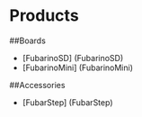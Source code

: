 #  Products
##Boards
* [FubarinoSD] (FubarinoSD)
* [FubarinoMini] (FubarinoMini)

##Accessories
* [FubarStep] (FubarStep)